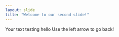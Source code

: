```yaml
---
layout: slide
title: "Welcome to our second slide!"
---
```

Your text testing hello
Use the left arrow to go back!
